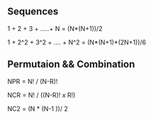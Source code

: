 
## Sequences

1 + 2 + 3 + .....+ N = (N*(N+1))/2

1 + 2^2 + 3^2 + .... + N^2 = (N*(N+1)*(2N+1))/6

## Permutaion && Combination

NPR = N! / (N-R)!

NCR = N! / ((N-R)! x R!)

NC2 = (N * (N-1 ))/ 2
